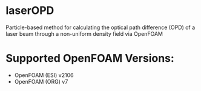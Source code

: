 # laserOPD
Particle-based method for calculating the optical path difference (OPD) of a laser beam through a non-uniform density field via OpenFOAM

# Supported OpenFOAM Versions:
* OpenFOAM (ESI) v2106
* OpenFOAM (ORG) v7

